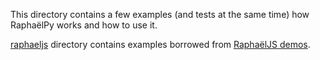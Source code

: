 This directory contains a few examples (and tests at the same time) how RaphaëlPy works and how to use it.

[raphaeljs](raphaeljs) directory contains examples borrowed from [RaphaëlJS demos](http://dmitrybaranovskiy.github.io/raphael/).
